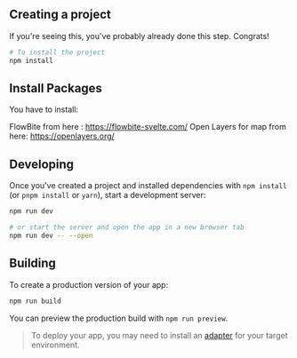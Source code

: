 ## Creating a project

If you're seeing this, you've probably already done this step. Congrats!

```bash
# To install the project
npm install


```

## Install Packages

You have to install:

FlowBite from here : https://flowbite-svelte.com/
Open Layers for map from here: https://openlayers.org/

## Developing

Once you've created a project and installed dependencies with `npm install` (or `pnpm install` or `yarn`), start a development server:

```bash
npm run dev

# or start the server and open the app in a new browser tab
npm run dev -- --open
```

## Building

To create a production version of your app:

```bash
npm run build
```

You can preview the production build with `npm run preview`.

> To deploy your app, you may need to install an [adapter](https://svelte.dev/docs/kit/adapters) for your target environment.

